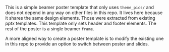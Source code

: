 This is a simple beamer poster template that only uses `theme_pics/` and does
not depend in any way on other files in this repo. It lives here because it
shares the same design elements. Those were extracted from existing pptx
templates. This template only sets header and footer elements. The rest of the
poster is a single beamer `frame`.

A more aligned way to create a poster template is to modify the existing one in
this repo to provide an option to switch between poster and slides.

